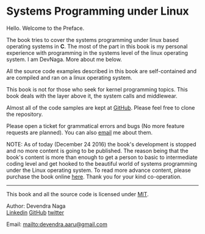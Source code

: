 # Systems Programming under Linux

Hello. Welcome to the Preface.

The book tries to cover the systems programming under linux based operating systems in **C**. The most of the part in this book is my personal experience with programming in the systems level of the linux operating system. I am DevNaga. More about me below.

All the source code examples described in this book are self-contained and are compiled and ran on a linux operating system.

This book is not for those who seek for kernel programming topics. This book deals with the layer above it, the system calls and middlewear.

Almost all of the code samples are kept at [GitHub](https://github.com/DevNaga/gists.git). Please feel free to clone the repository.



Please open a ticket for grammatical errors and bugs \(No more feature requests are planned\). You can also [email](mailto:devendra.aaru@gmail.com) me about them.



NOTE: As of today \(December 24  2016\) the book's development is stopped and no more content is going to be published. The reason being that the book's content is more than enough to get a person to basic to intermediate coding level and get hooked to the beautiful world of systems programming under the Linux operating system. To read more advance content, please purchase the book online [here](https://leanpub.com/linuxsystemprogrammingwithc). Thank you for your kind co-operation.

---

This book and all the source code is licensed under [MIT](https://opensource.org/licenses/MIT).

Author: Devendra Naga  
[Linkedin](https://in.linkedin.com/in/devendranaga) [GitHub](https://github.com/devnaga) [twitter](@devnaga448)

Email: [mailto:devendra.aaru@gmail.com](mailto:mailto:devendra.aaru@gmail.com)

